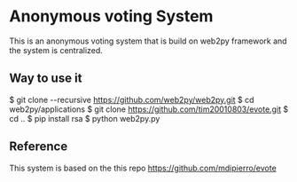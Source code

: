 Anonymous voting System
======

This is an anonymous voting system that is build on web2py framework and the system is centralized.

Way to use it
-------------

  $ git clone --recursive https://github.com/web2py/web2py.git
  $ cd web2py/applications
  $ git clone https://github.com/tim20010803/evote.git
  $ cd ..
  $ pip install rsa
  $ python web2py.py

Reference
---------
This system is based on the this repo https://github.com/mdipierro/evote